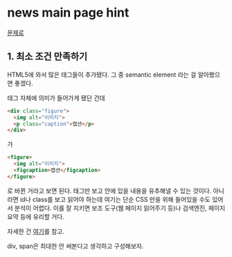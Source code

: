 # news main page hint

[문제로](README.md)

## 1. 최소 조건 만족하기

HTML5에 와서 많은 태그들이 추가됐다.
그 중 semantic element 라는 걸 알아봤으면 좋겠다.

태그 자체에 의미가 들어가게 됐단 건데

```html
<div class="figure">
  <img alt="이미지">
  <p class="caption">캡션</p>
</div>
```

가

```html
<figure>
  <img alt="이미지">
  <figcaption>캡션</figcaption>
</figure>
```

로 바뀐 거라고 보면 된다. 태그만 보고 안에 있을 내용을 유추해낼 수 있는 것이다.
아니라면 id나 class를 보고 읽어야 하는데 여기는 단순 CSS 만을 위해 들어있을 수도 있어서 분석이 어렵다.
이를 잘 지키면 보조 도구(웹 페이지 읽어주기 등)나 검색엔진, 페이지 요약 등에 유리할 거다.

자세한 건 [여기](https://www.w3schools.com/html/html5_semantic_elements.asp)를 참고.

div, span은 최대한 안 써본다고 생각하고 구성해보자.
